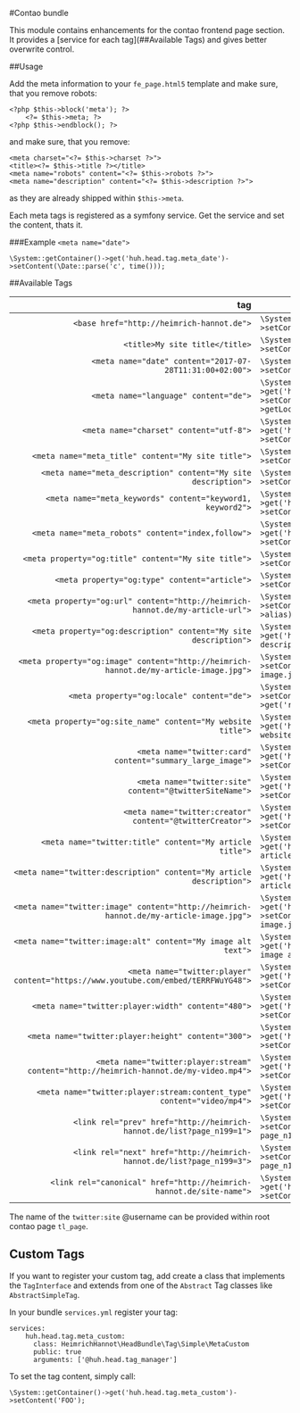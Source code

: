 #Contao <head> bundle

This module contains enhancements for the contao frontend page <head> section. It provides a [service for each tag](##Available Tags) and gives better overwrite control.

##Usage

Add the meta information to your `fe_page.html5` template and make sure, that you remove robots:

```
<?php $this->block('meta'); ?>
    <?= $this->meta; ?>
<?php $this->endblock(); ?>
```

and make sure, that you remove:

```
<meta charset="<?= $this->charset ?>">
<title><?= $this->title ?></title>
<meta name="robots" content="<?= $this->robots ?>">
<meta name="description" content="<?= $this->description ?>">
```

as they are already shipped within `$this->meta`.

Each meta tags is registered as a symfony service. Get the service and set the content, thats it.

###Example `<meta name="date">`

```
\System::getContainer()->get('huh.head.tag.meta_date')->setContent(\Date::parse('c', time()));
```

##Available Tags

| tag | setter |
|----:|--------|
| `<base href="http://heimrich-hannot.de">` | `\System::getContainer()->get('huh.head.tag.base')->setContent(\Environment::get('base'))`  |
| `<title>My site title</title>` | `\System::getContainer()->get('huh.head.tag.title')->setContent('My site title')`  |
| `<meta name="date" content="2017-07-28T11:31:00+02:00">` | `\System::getContainer()->get('huh.head.tag.title')->setContent(\Date::parse('c', time()))`  |
| `<meta name="language" content="de">` | `\System::getContainer()->get('huh.head.tag.meta_language')->setContent(\System::getContainer()->get('translator')->getLocale())` |
| `<meta name="charset" content="utf-8">` | `\System::getContainer()->get('huh.head.tag.meta_charset')->setContent(\Config::get('characterSet'))`  |
| `<meta name="meta_title" content="My site title">` | `\System::getContainer()->get('huh.head.tag.meta_title')->setContent('My site title')`  |
| `<meta name="meta_description" content="My site description">` | `\System::getContainer()->get('huh.head.tag.meta_title')->setContent('My site title')`  |
| `<meta name="meta_keywords" content="keyword1, keyword2">` | `\System::getContainer()->get('huh.head.tag.meta_keywords')->setContent('keyword1, keyword2')`  |
| `<meta name="meta_robots" content="index,follow">` | `\System::getContainer()->get('huh.head.tag.meta_robots')->setContent('index,follow')`  |
| `<meta property="og:title" content="My site title">` | `\System::getContainer()->get('huh.head.tag.og_title')->setContent('My site title')`  |
| `<meta property="og:type" content="article">` | `\System::getContainer()->get('huh.head.tag.og_type')->setContent('article')`  |
| `<meta property="og:url" content="http://heimrich-hannot.de/my-article-url">` | `\System::getContainer()->get('huh.head.tag.og_url')->setContent(\Environment::get('url') . '/' . $this->alias)`  |
| `<meta property="og:description" content="My site description">` | `\System::getContainer()->get('huh.head.tag.og_description')->setContent('My site description')`  |
| `<meta property="og:image" content="http://heimrich-hannot.de/my-article-image.jpg">` | `\System::getContainer()->get('huh.head.tag.og_image')->setContent('http://heimrich-hannot.de/my-article-image.jpg')`  |
| `<meta property="og:locale" content="de">` | `\System::getContainer()->get('huh.head.tag.og_locale')->setContent(\System::getContainer()->get('request_stack')->getCurrentRequest()->getLocale())`  |
| `<meta property="og:site_name" content="My website title">` | `\System::getContainer()->get('huh.head.tag.og_site_name')->setContent('My website title')`  |
| `<meta name="twitter:card" content="summary_large_image">` | `\System::getContainer()->get('huh.head.tag.twitter_card')->setContent('summary_large_image')`  |
| `<meta name="twitter:site" content="@twitterSiteName">` | `\System::getContainer()->get('huh.head.tag.twitter_site')->setContent('@twitterSiteName')`  |
| `<meta name="twitter:creator" content="@twitterCreator">` | `\System::getContainer()->get('huh.head.tag.twitter_creator')->setContent('@twitterCreator')`  |
| `<meta name="twitter:title" content="My article title">` | `\System::getContainer()->get('huh.head.tag.twitter_title')->setContent('My article title')`  |
| `<meta name="twitter:description" content="My article description">` | `\System::getContainer()->get('huh.head.tag.twitter_description')->setContent('My article description')`  |
| `<meta name="twitter:image" content="http://heimrich-hannot.de/my-article-image.jpg">` | `\System::getContainer()->get('huh.head.tag.twitter_image')->setContent('http://heimrich-hannot.de/my-article-image.jpg')`  |
| `<meta name="twitter:image:alt" content="My image alt text">` | `\System::getContainer()->get('huh.head.tag.twitter_image_alt')->setContent('My image alt text')`  |
| `<meta name="twitter:player" content="https://www.youtube.com/embed/tERRFWuYG48">` | `\System::getContainer()->get('huh.head.tag.twitter_player')->setContent('https://www.youtube.com/embed/tERRFWuYG48')`  |
| `<meta name="twitter:player:width" content="480">` | `\System::getContainer()->get('huh.head.tag.twitter_player_width')->setContent('480')`  |
| `<meta name="twitter:player:height" content="300">` | `\System::getContainer()->get('huh.head.tag.twitter_player_height')->setContent('300')`  |
| `<meta name="twitter:player:stream" content="http://heimrich-hannot.de/my-video.mp4">` | `\System::getContainer()->get('huh.head.tag.twitter_player_stream')->setContent('http://heimrich-hannot.de/my-video.mp4')`  |
| `<meta name="twitter:player:stream:content_type" content="video/mp4">` | `\System::getContainer()->get('huh.head.tag.twitter_player_stream_content_type')->setContent('video/mp4')`  |
| `<link rel="prev" href="http://heimrich-hannot.de/list?page_n199=1">` | `\System::getContainer()->get('huh.head.tag.link_prev')->setContent('http://heimrich-hannot.de/list?page_n199=1')`  |
| `<link rel="next" href="http://heimrich-hannot.de/list?page_n199=3">` | `\System::getContainer()->get('huh.head.tag.link_next')->setContent('http://heimrich-hannot.de/list?page_n199=3')`  |
| `<link rel="canonical" href="http://heimrich-hannot.de/site-name">` | `\System::getContainer()->get('huh.head.tag.link_canonical')->setContent('http://heimrich-hannot.de/site-name')`  |


The name of the `twitter:site` @username can be provided within root contao page `tl_page`.

## Custom Tags

If you want to register your custom tag, add create a class that implements the `TagInterface` and extends from one of the `Abstract` Tag classes like `AbstractSimpleTag`.

In your bundle `services.yml` register your tag:

```
services:
    huh.head.tag.meta_custom:
      class: HeimrichHannot\HeadBundle\Tag\Simple\MetaCustom
      public: true
      arguments: ['@huh.head.tag_manager']
```

To set the tag content, simply call:

```
\System::getContainer()->get('huh.head.tag.meta_custom')->setContent('FOO');
```
